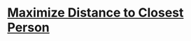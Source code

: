 # [Maximize Distance to Closest Person](https://leetcode.com/problems/maximize-distance-to-closest-person/)
